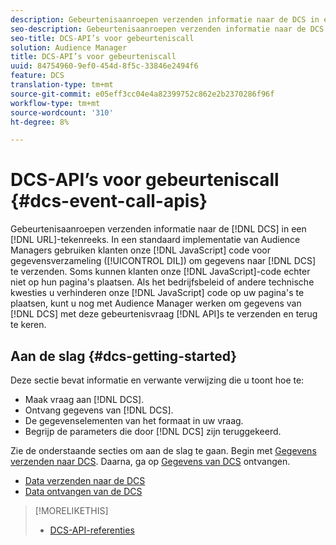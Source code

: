 ```yaml
---
description: Gebeurtenisaanroepen verzenden informatie naar de DCS in een URL-tekenreeks. In een gebruikelijke implementatie van Audience Managers gebruiken klanten onze JavaScript-code voor gegevensverzameling (DIL) om gegevens naar de DCS te verzenden. Soms kunnen klanten echter onze JavaScript-code niet op hun pagina's plaatsen. Als het bedrijfsbeleid of andere technische problemen u verhinderen onze code JavaScript op uw pagina's te plaatsen, kunt u nog met Audience Manager werken om gegevens van DCS met deze gebeurtenisvraag APIs te verzenden en terug te keren.
seo-description: Gebeurtenisaanroepen verzenden informatie naar de DCS in een URL-tekenreeks. In een gebruikelijke implementatie van Audience Managers gebruiken klanten onze JavaScript-code voor gegevensverzameling (DIL) om gegevens naar de DCS te verzenden. Soms kunnen klanten echter onze JavaScript-code niet op hun pagina's plaatsen. Als het bedrijfsbeleid of andere technische problemen u verhinderen onze code JavaScript op uw pagina's te plaatsen, kunt u nog met Audience Manager werken om gegevens van DCS met deze gebeurtenisvraag APIs te verzenden en terug te keren.
seo-title: DCS-API’s voor gebeurteniscall
solution: Audience Manager
title: DCS-API’s voor gebeurteniscall
uuid: 84754960-9ef0-454d-8f5c-33846e2494f6
feature: DCS
translation-type: tm+mt
source-git-commit: e05eff3cc04e4a82399752c862e2b2370286f96f
workflow-type: tm+mt
source-wordcount: '310'
ht-degree: 8%

---
```



# DCS-API’s voor gebeurteniscall {#dcs-event-call-apis}

Gebeurtenisaanroepen verzenden informatie naar de [!DNL DCS] in een [!DNL URL]-tekenreeks. In een standaard implementatie van Audience Managers gebruiken klanten onze [!DNL JavaScript] code voor gegevensverzameling ([!UICONTROL DIL]) om gegevens naar [!DNL DCS] te verzenden. Soms kunnen klanten onze [!DNL JavaScript]-code echter niet op hun pagina&#39;s plaatsen. Als het bedrijfsbeleid of andere technische kwesties u verhinderen onze [!DNL JavaScript] code op uw pagina&#39;s te plaatsen, kunt u nog met Audience Manager werken om gegevens van [!DNL DCS] met deze gebeurtenisvraag [!DNL API]s te verzenden en terug te keren.

## Aan de slag {#dcs-getting-started}

Deze sectie bevat informatie en verwante verwijzing die u toont hoe te:

* Maak vraag aan [!DNL DCS].
* Ontvang gegevens van [!DNL DCS].
* De gegevenselementen van het formaat in uw vraag.
* Begrijp de parameters die door [!DNL DCS] zijn teruggekeerd.

Zie de onderstaande secties om aan de slag te gaan. Begin met [Gegevens verzenden naar DCS](../../../api/dcs-intro/dcs-event-calls/dcs-url-send.md). Daarna, ga op [Gegevens van DCS](../../../api/dcs-intro/dcs-event-calls/dcs-url-receive.md) ontvangen.

* [Data verzenden naar de DCS](dcs-url-send.md)
* [Data ontvangen van de DCS](dcs-url-receive.md)

>[!MORELIKETHIS]
>
>* [DCS-API-referenties ](../../../api/dcs-intro/dcs-api-reference/dcs-api-methods.md)

